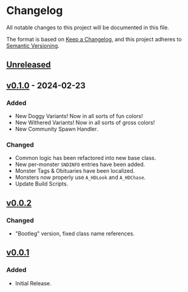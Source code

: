 # Changelog

All notable changes to this project will be documented in this file.

The format is based on [Keep a Changelog](https://keepachangelog.com/en/1.1.0/),
and this project adheres to [Semantic Versioning](https://semver.org/spec/v2.0.0.html).

## [Unreleased]

## [v0.1.0] - 2024-02-23

### Added

-   New Doggy Variants!  Now in all sorts of fun colors!
-   New Withered Variants!  Now in all sorts of gross colors!
-   New Community Spawn Handler.

### Changed

-   Common logic has been refactored into new base class.
-   New per-monster `SNDINFO` entries have been added.
-   Monster Tags & Obituaries have been localized.
-   Monsters now properly use `A_HDLook` and `A_HDChase`.
-   Update Build Scripts.

## [v0.0.2]

### Changed

-   "Bootleg" version, fixed class name references.

## [v0.0.1]

### Added

-   Initial Release.

[Unreleased]: https://github.com/HDest-Community/HDest-Critters/compare/v0.1.0...HEAD

[v0.1.0]: https://github.com/HDest-Community/HDest-Critters/compare/v0.0.2...v0.1.0

[v0.0.2]: https://github.com/HDest-Community/HDest-Critters/compare/v0.0.1..v0.0.2

[v0.0.1]: https://github.com/HDest-Community/HDest-Critters/releases/tag/v0.0.1
